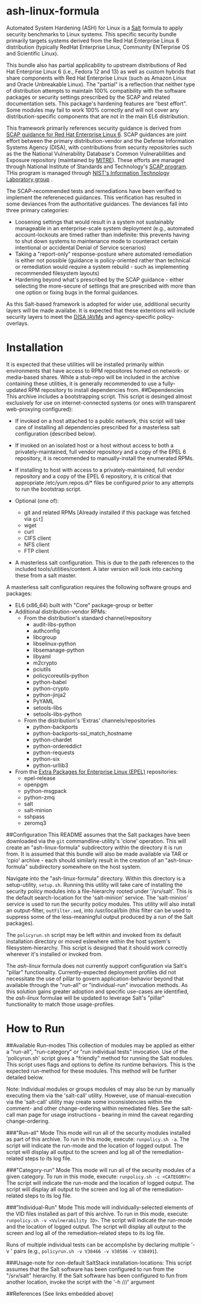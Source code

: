 # ash-linux-formula
Automated System Hardening (ASH) for Linux is a [Salt](http://saltstack.org) formula to apply security benchmarks to Linux systems. This specific security bundle primarily targets systems derived from the Red Hat Enterprise Linux 6 distribution (typically RedHat Enterprise Linux, Community ENTerprise OS and Scientific Linux).

This bundle also has partial applicability to upstream distributions of Red Hat Enterprise Linux 6 (i.e., Fedora 12 and 13) as well as custom hybrids that share components with Red Hat Enterprise Linux (such as Amazon Linux and Oracle Unbreakable Linux). The "partial" is a reflection that neither type of distribution attempts to maintain 100% compatibility with the software packages or security settings prescribed by the SCAP and related documentation sets. This package's hardening features are "best effort". Some modules may fail to work 100% correctly and will not cover any distribution-specific components that are not in the main EL6 distribution.

This framework primarily references security guidance is derived from [SCAP guidance for Red Hat Enterprise Linux 6](http://web.nvd.nist.gov/view/ncp/repository/checklist/download?id=1584). SCAP guidances are joint effort between the primary distribution-vendor and the Defense Information Systems Agency (DISA), with contributions from security repositories such as the the National Vulnerability Database's Common Vulnerabilities and Exposure repository (maintained by [MITRE](https://cve.mitre.org/)). These efforts are managed through National Institute of Standards and Technology's [SCAP program](http://scap.nist.gov/). THis program is managed through [NIST's Information Technology Laboratory group](http://www.nist.gov/itl/) .

The SCAP-recommended tests and remediations have been verified to implement the refereneced guidances. This verification has resulted in some deviances from the authoritative guidances. The deviances fall into three primary categories:
* Loosening settings that would result in a system not sustainably manageable in an enterprise-scale system deployment (e.g., automated account-lockouts are timed rather than indefinite: this prevents having to shut down systems to maintenance mode to counteract certain intentional or accidental Denial of Service scenarios)
* Taking a "report-only" response-posture where automated remediation is either not possible (guidance is policy-oriented rather than technical or remediation would require a system rebuild - such as implementing recommended filesystem layouts)
* Hardening beyond what's prescribed by the SCAP guidance - either selecting the more-secure of settings that are prescribed with more than one option or fixing bugs in the formal guidances.

As this Salt-based framework is adopted for wider use, additional security layers will be made availabe. It is expected that these extentions will include security layers to meet the [DISA IAVMs](https://powhatan.iiie.disa.mil/stigs/downloads/zip/FOUO_RedHat_6_V1R8_IAVM.zip) and agency-specific policy-overlays.

# Installation
It is expected that these utilities will be installed primarily within environments that have access to RPM repositores homed on network- or media-based shares. While a stub-repo will be included in the archive containing these utilities, it is generally recommended to use a fully-updated RPM repository to install dependencies from.
##Dependencies
This archive includes a bootstrapping script. This script is desinged almost exclusively for use on internet-connected systems (or ones with transparent web-proxying configured):
- If invoked on a host attached to a public network, this script will take care of installing all dependencies prescribed for a masterless salt configuration (described below).
- If invoked on an isolated host or a host without access to both a privately-maintained, full vendor repository and a copy of the EPEL 6 repository, it is recommended to manually-install the enumerated RPMs.
- If installing to host with access to a privately-maintained, full vendor repository and a copy of the EPEL 6 repository, it is critical that appropriate /etc/yum.repos.d/* files be configured *prior* to any attempts to run the bootstrap script.

- Optional (one of):
    - git and related RPMs [Already installed if this package was fetched via `git`]
    - wget
    - curl
    - CIFS client
    - NFS client
    - FTP client
- A masterless salt configuration. This is due to the path references to the 
included tools/utilities/content. A later version will look into caching these 
from a salt master.

A masterless salt configuration requires the following software groups and packages:
- EL6 (x86_64) built with "Core" package-group or better
- Additional distribution-vendor RPMs:
    - From the distribution's standard channel/repository
        - audit-libs-python
        - authconfig
        - libcgroup
        - libselinux-python
        - libsemanage-python
        - libyaml
        - m2crypto
        - pciutils
        - policycoreutils-python
        - python-babel
        - python-crypto
        - python-jinja2
        - PyYAML
        - setools-libs
        - setools-libs-python
    - From the distribution's 'Extras' channels/repositories
        - python-backports
        - python-backports-ssl_match_hostname
        - python-chardet
        - python-ordereddict
        - python-requests
        - python-six
        - python-urllib3
- From the [Extra Packages for Enterprise Linux (EPEL)](https://fedoraproject.org/wiki/EPEL) repositories:
    - epel-release
    - openpgm
    - python-msgpack
    - python-zmq
    - salt
    - salt-minion
    - sshpass
    - zeromq3

##Configuration
This README assumes that the Salt packages have been downloaded via the `git` commandline-utility's 'clone' operation. This will create an "ash-linux-formula" subdirectory within the directory it is run from. It is assumed that this bundle will also be made available via TAR or 'cpio' archive - each should similarly result in the creation of an "ash-linux-formula" subdirectory somewhere on the host system.

Navigate into the "ash-linux-formula" directory. Within this directory is a setup-utility, `setup.sh`. Running this utility will take care of installing the security policy modules into a file-hierarchy rooted under '/srv/salt'. This is the default search-location for the 'salt-minion' service. The 'salt-minion' service is used to run the security policy modules. This utility will also install an output-filter, `outFilter.sed`, into /usr/local/bin (this filter can be used to suppress some of the less-meaningful output produced by a run of the Salt packages).

The `policyrun.sh` script may be left within and invoked from its default installation directory or moved eslewhere within the host system's filesystem-hierarchy. This script is designed that it should work correctly wherever it's installed or invoked from.

The *ash-linux* formula does not currently support configuration via Salt's "pillar" functionality. Currently-expected deployment profiles did not necessitate the use of pillar to govern application-behavior beyond that available through the "run-all" or "individual-run" invocation methods. As this solution gains greater adoption and specific use-cases are identified, the *ash-linux* formulae will be updated to leverage Salt's "pillar" functionality to match those usage-profiles.

# How to Run

##Available Run-modes
This collection of modules may be applied as either a "run-all", "run-category" or "run individual tests" invocation. Use of the 'policyrun.sh' script gives a "friendly" method for running the Salt modules. This script uses flags and options to define its runtime behaviors. This is the expected run-method for these modules. This method will be further detailed below.

Note: Individual modules or groups modules of may also be run by manually executing them via the 'salt-call' utility. However, use of manual-execution via the 'salt-call' utility may create some inconsistencies within the comment- and other change-ordering within remediated files. See the salt-call man page for usage instructions - bearing in mind the caveat regarding change-ordering.

###"Run-all" Mode
This mode will run all of the security modules installed as part of this archive. To run in this mode, execute: `runpolicy.sh -a`. The script will indicate the run-mode and the location of logged output. The script will display all output to the screen and log all of the remediation-related steps to its log file.

###"Category-run" Mode
This mode will run all of the security modules of a given category. To run in this mode, execute: `runpolicy.sh -c <CATEGORY>`: The script will indicate the run-mode and the location of logged output. The script will display all output to the screen and log all of the remediation-related steps to its log file.

###"Individual-Run" Mode
This mode will individually-selected elements of the VID files installed as part of this archive. To run in this mode, execute: `runpolicy.sh -v <Vulnerability ID>`. The script will indicate the run-mode and the location of logged output. The script will display all output to the screen and log all of the remediation-related steps to its log file.

Runs of multiple individual tests can be accomplishe by declaring multiple '-v <Vulnerability ID>' pairs (e.g., `policyrun.sh -v V38466 -v V38586 -v V38491`).

###Usage-note for non-default SaltStack installation-locations:
This script assumes that the Salt software has been configured to run from the "/srv/salt" hierarchy. If the Salt software has been configured to fun from another location, invoke the script with the '-h /<SALT>/<RUN>/<ROOT>' argument

##References
(See links embedded above)

